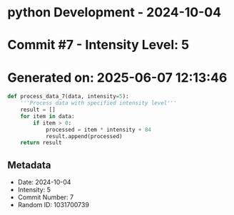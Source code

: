 ﻿# python Development - 2024-10-04
# Commit #7 - Intensity Level: 5
# Generated on: 2025-06-07 12:13:46
```python
def process_data_7(data, intensity=5):
    '''Process data with specified intensity level'''
    result = []
    for item in data:
        if item > 0:
            processed = item * intensity + 84
            result.append(processed)
    return result
```
## Metadata
- Date: 2024-10-04
- Intensity: 5
- Commit Number: 7
- Random ID: 1031700739
